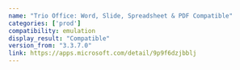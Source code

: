 ```yaml
---
name: "Trio Office: Word, Slide, Spreadsheet & PDF Compatible"
categories: ['prod']
compatibility: emulation
display_result: "Compatible"
version_from: "3.3.7.0"
link: https://apps.microsoft.com/detail/9p9f6dzjbblj
---
```


